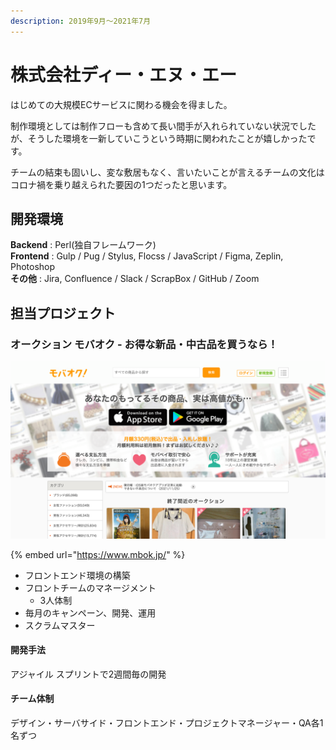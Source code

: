 ```yaml
---
description: 2019年9月〜2021年7月
---
```


# 株式会社ディー・エヌ・エー

はじめての大規模ECサービスに関わる機会を得ました。

制作環境としては制作フローも含めて長い間手が入れられていない状況でしたが、そうした環境を一新していこうという時期に関われたことが嬉しかったです。

チームの結束も固いし、変な敷居もなく、言いたいことが言えるチームの文化はコロナ禍を乗り越えられた要因の1つだったと思います。

## 開発環境

**Backend** : Perl(独自フレームワーク) \
**Frontend** : Gulp / Pug / Stylus, Flocss / JavaScript / Figma, Zeplin, Photoshop\
**その他** : Jira, Confluence / Slack / ScrapBox / GitHub / Zoom

## 担当プロジェクト

### オークション モバオク - お得な新品・中古品を買うなら！

![オークション モバオク - お得な新品・中古品を買うなら！](<../.gitbook/assets/image (22).png>)

{% embed url="https://www.mbok.jp/" %}

* フロントエンド環境の構築
* フロントチームのマネージメント
  * 3人体制
* 毎月のキャンペーン、開発、運用
* スクラムマスター

#### 開発手法

アジャイル スプリントで2週間毎の開発

#### チーム体制

デザイン・サーバサイド・フロントエンド・プロジェクトマネージャー・QA各1名ずつ
